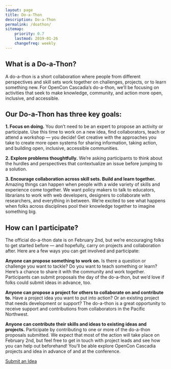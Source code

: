 ```yaml
---
layout: page
title: Do-a-Thon
description: Do-a-Thon
permalink: /doathon/
sitemap:
    priority: 0.7
    lastmod: 2019-01-26
    changefreq: weekly
---
```


## What is a Do-a-Thon?

A do-a-thon is a short collaboration where people from different perspectives and skill sets work together on challenges, projects, or to learn something new. For OpenCon Cascadia’s do-a-thon, we’ll be focusing on activities that seek to make knowledge, community, and action more open, inclusive, and accessible.

## Our Do-a-Thon has three key goals:

**1. Focus on doing.**
You don’t need to be an expert to propose an activity or participate. Use this time to work on a new idea, find collaborators, teach or attend a workshop — you decide! Get creative with the approaches you take to create more open systems for sharing information, taking action, and building open, inclusive, accessible communities.

**2. Explore problems thoughtfully.**
We’re asking participants to think about the hurdles and perspectives that contextualize an issue before jumping to a solution.

**3. Encourage collaboration across skill sets. Build and learn together.**
Amazing things can happen when people with a wide variety of skills and experience come together. We want policy makers to talk to educators, librarians to work with web developers, designers to collaborate with researchers, and everything in between. We’re excited to see what happens when folks across disciplines pool their knowledge together to imagine something big.
## How can I participate?

The official do-a-thon date is on February 2nd, but we’re encouraging folks to get started before — and hopefully, carry on projects and collaboration after. Here are a few ways you can get involved and participate:

**Anyone can propose something to work on.**
Is there a question or challenge you want to tackle? Do you want to teach something or learn? Here’s a chance to share it with the community and work together. Participants can submit proposals the day of the do-a-thon, but we’d love if folks could submit ideas in advance, too.

**Anyone can propose a project for others to collaborate on and contribute to.**
Have a project idea you want to put into action? Or an existing project that needs development or support? The do-a-thon is a great opportunity to receive support and contributions from collaborators in the Pacific Northwest.

**Anyone can contribute their skills and ideas to existing ideas and projects.**
Participate by contributing to one or more of the do-a-thon proposals submitted. We expect that most of the action will take place on February 2nd, but feel free to get in touch with project leads and see how you can help out beforehand! You’ll be able explore OpenCon Cascadia projects and idea in advance of and at the conference.

<a href="https://goo.gl/forms/bEDVkneOtGDvEgUD3" class="button primary">Submit an Idea</a>
